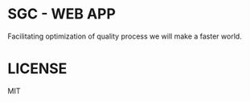 # SGC - WEB APP

Facilitating optimization of quality process we will make a faster world.

# LICENSE
MIT
